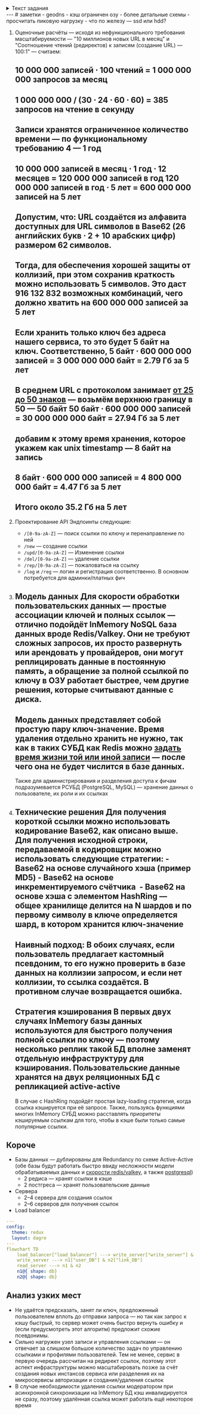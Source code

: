 <details><summary>Текст задания</summary>
# Лабораторная работа №1: Проектирование сервиса сокращения URL<br>
<br>
Постановка задачи: Вы должны спроектировать сервис сокращения URL, аналогичный TinyURL. Сервис должен принимать длинный URL и возвращать уникальный короткий URL. При переходе по короткому URL пользователь должен быть перенаправлен на исходный длинный URL.<br>
<br>
Функциональные требования:<br>
<br>
1. Пользователь может ввести длинный URL и получить короткий. — сколько символов?<br>
    <br>
2. При переходе по короткому URL происходит HTTP-редирект на оригинальный URL.<br>
    <br>
3. Пользователи могут задавать кастомные короткие URL (псевдонимы). — Ограничения?<br>
    <br>
4. Короткие URL должны иметь ограниченный срок действия (например, 1 год). — могут спросить про другое время<br>
    <br>
<br>
Нефункциональные требования:<br>
<br>
5. Высокая доступность: Сервис должен быть доступен 99.9% времени.<br>
    <br>
6. Низкая задержка: Редирект должен происходить как можно быстрее (<100 мс).<br>
    <br>
7. Масштабируемость: Система должна быть рассчитана на 10 миллионов новых URL в месяц. Соотношение чтений (редиректов) к записям (создание URL) — 100:1.<br>
<br>
<br>
Задания:<br>
<br>
8. Оценочные расчеты: Рассчитайте ожидаемое количество запросов в секунду (QPS) на чтение и запись, а также требуемый объем хранилища на 5 лет.<br>
    <br>
9. Проектирование API: Определите эндпоинты REST API для создания и получения URL.<br>
    <br>
10. Модель данных: Спроектируйте схему базы данных. Обоснуйте выбор между SQL и NoSQL.<br>
    <br>
11. Технические решения:<br>
    <br>
<br>
- Предложите и сравните 2-3 алгоритма для генерации уникальной короткой части URL (например, хэширование + Base62, инкрементальный счетчик + Base62).<br>
    <br>
- Опишите, как будет реализована поддержка кастомных псевдонимов и как обрабатывать конфликты.<br>
    <br>
- Предложите стратегию кэширования для ускорения редиректов.<br>
    <br>
<br>
1. UML-диаграмма: Нарисуйте компонентную диаграмму высокого уровня, показывающую основные сервисы (например, веб-сервер, сервис приложений, базу данных, кэш) и связи между ними.<br>
    <br>
2. Анализ узких мест: Определите потенциальные узкие места в вашем дизайне (например, генерация уникальных ключей при высокой нагрузке на запись, нагрузка на базу данных) и предложите способы их устранения.<br>
    <br>
</details>
---
# заметки
- geodns 
- кэш ограничен озу
- более детальные схемы
- просчитать пиковую нагрузку
- что по железу — ssd или hdd?

1. Оценочные расчёты — исходя из нефункционального требования масштабируемости — "10 миллионов новых URL в месяц" и "Соотношение чтений (редиректов) к записям (создание URL) — 100:1" — считаем:
	
	10 000 000 записей ⋅ 100 чтений = 1 000 000 000 запросов за месяц
	-
	1 000 000 000 / (30 ⋅ 24 ⋅ 60 ⋅ 60) = **385** запросов на чтение в секунду
	-
	Записи хранятся ограниченное количество времени — по функциональному требованию 4 — 1 год
	-
	10 000 000 записей в месяц ⋅ 1 год ⋅ 12 месяцев = 120 000 000 записей в год
	120 000 000 записей в год ⋅ 5 лет = **600 000 000** записей на 5 лет
	-
	Допустим, что: 
		URL создаётся из алфавита доступных для URL символов в Base62 (26 английских букв ⋅ 2 + 10 арабских цифр) размером 62 символов.
	-
	Тогда, для обеспечения хорошей защиты от коллизий, при этом сохранив краткость можно использовать 5 символов. Это даст 916 132 832 возможных комбинаций, чего должно хватить на 600 000 000 записей за 5 лет
	-
	Если хранить только ключ без адреса нашего сервиса, то это будет 5 байт на ключ. Соответственно, 
	5 байт ⋅ 600 000 000 записей = 3 000 000 000 байт = 2.79 Гб за 5 лет
	-
	В среднем URL с протоколом занимает [от 25 до 50 знаков](https://www.researchgate.net/publication/360254493_An_Adversarial_Attack_Analysis_on_Malicious_Advertisement_URL_Detection_Framework) — возьмём верхнюю границу в 50 — 50 байт
	50 байт ⋅ 600 000 000 записей = 30 000 000 000 байт = 27.94 Гб за 5 лет
	-
	добавим к этому время хранения, которое укажем как unix timestamp — 8 байт на запись
	-
	8 байт ⋅ 600 000 000 записей = 4 800 000 000 байт = 4.47 Гб за 5 лет
	-
	Итого около 35.2 Гб на 5 лет
	-
2. Проектирование API 
	Эндпоинты следующие:
	- `/[0-9a-zA-Z]` — поиск ссылки по ключу и перенаправление по ней
	- `/new` — создание ссылки
	- `/upd/[0-9a-zA-Z]` — Изменение ссылки
	- `/del/[0-9a-zA-Z]` — удаление ссылки 
	- `/rep/[0-9a-zA-Z]` — пожаловаться на ссылку
	- `/log` и `/reg` — логин и регистрация соответственно. В основном потребуется для админки/платных фич
	
3. Модель данных
	Для скорости обработки пользовательских данных — простые ассоциации ключей и полных ссылок — отлично подойдёт InMemory NoSQL база данных вроде Redis/Valkey. Они не требуют сложных запросов, их просто развернуть или арендовать у провайдеров, они могут реплицировать данные в постоянную память, а обращение за полной ссылкой по ключу в ОЗУ работает быстрее, чем другие решения, которые считывают данные с диска.
	-
	Модель данных представляет собой простую пару ключ-значение.
		Время удаления отдельно хранить не нужно, так как в таких СУБД как Redis можно [задать время жизни той или иной записи](https://habr.com/ru/companies/otus/articles/923834/) — после чего она не будет числится в базе данных. 
	-
	Также для администрирования и разделения доступа к фичам подразумевается РСУБД (PostgreSQL, MySQL) — хранение данных о пользователе, их роли и их ссылках
	
4. Технические решения
	Для получения короткой ссылки можно использовать кодирование Base62, как описано выше. Для получения исходной строки, передаваемой в кодировщик можно использовать следующие стратегии:
		- Base62 на основе случайного хэша (пример MD5)
		- Base62 на основе инкрементируемого счётчика 
		- Base62 на основе хэша с элементом HashRing — общее хранилище делится на N шардов и по первому символу в ключе определяется шард, в котором хранится ключ-значение
	-
	Наивный подход: В обоих случаях, если пользователь предлагает кастомный псевдоним, то его нужно проверить в базе данных на коллизии запросом, и если нет коллизии, то ссылка создаётся. В противном случае возвращается ошибка.
	-
	Стратегия кэширования 
	В первых двух случаях InMemory базы данных используются для быстрого получения полной ссылки по ключу —  поэтому несколько реплик такой БД вполне заменят отдельную инфраструктуру для кэширования. Пользовательские данные хранятся на двух реляционных БД с репликацией active-active
	-
	В случае с HashRing подойдёт простая lazy-loading стратегия, когда ссылка кэшируется при её запросе. Также, пользуясь функциями многих InMemory СУБД можно расставлять приоритеты кэшируемым ссылкам для того, чтобы в кэше были только самые популярные ссылки. 
## Короче

- Базы данных — дублированы для Redundancy по схеме Active-Active (обе базы будут работать быстро ввиду несложности модели обрабатываемых данных и [скорости redis/valkey](https://valkey.io/topics/benchmark/), а также [postgresql](https://www.8host.com/blog/testirovanie-proizvoditelnosti-upravlyaemoj-bazy-dannyx-postgresql-s-pomoshhyu-pgbench/))
	- 2 редиса — хранят ссылки в кэше
	- 2 постгреса — хранят пользовательские данные
- Сервера
	- 2–4 сервера для создания ссылок
	- 2–6 серверов для получения ссылок
- Load balancer

```yaml
---
config:
  theme: redux
  layout: dagre
---
flowchart TD
    load_balancer["load_balancer"] ---> write_server["write_server"] & read_server["read_server"]
    write_server ---> n1["user_DB"] & n2["link_DB"]
    read_server ---> n1 & n2
    n1@{ shape: db}
    n2@{ shape: db}

```
## Анализ узких мест

- Не удаётся предсказать, занят ли ключ, предложенный пользователем вплоть до отправки запроса — но так как запрос к кэшу быстрый, то сервер может очень быстро вернуть ошибку и (если предусмотреть этот алгоритм) предложит схожие псевдонимы.
- Сильно нагружен узел записи и управления ссылками — он отвечает за слишком большое количество задач по управлению ссылками и профилями пользователей. Тем не менее, сервис в первую очередь рассчитан на редирект ссылок, поэтому этот аспект инфраструктуры можно масштабировать позже за счёт создания новых инстансов сервиса или разделения их на микросервисы авторизации и создания/удаления ссылок
- В случае необходимости удаления ссылки модератором при асинхронной синхронизации на InMemory БД кэш инвалидируется не сразу, поэтому удалённая ссылка может работать ещё некоторое время
